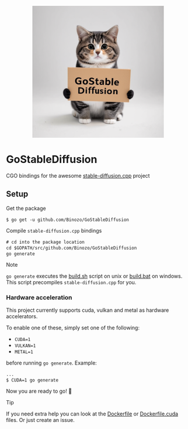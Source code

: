 <p align="center">
  <img src="./assets/thumbnail.png" width="360x">
</p>

# GoStableDiffusion

CGO bindings for the awesome [stable-diffusion.cpp](https://github.com/leejet/stable-diffusion.cpp) project

## Setup

Get the package
```shell
$ go get -u github.com/Binozo/GoStableDiffusion
```

Compile `stable-diffusion.cpp` bindings
```shell
# cd into the package location
cd $GOPATH/src/github.com/Binozo/GoStableDiffusion
go generate
```

> [!NOTE]
> `go generate` executes the [build.sh](./build.sh) script on unix or [build.bat](./build.bat) on windows.
> This script precompiles `stable-diffusion.cpp` for you.

### Hardware acceleration

This project currently supports cuda, vulkan and metal as hardware accelerators.

To enable one of these, simply set one of the following:
- `CUDA=1`
- `VULKAN=1`
- `METAL=1`

before running `go generate`. Example:

```shell
...
$ CUDA=1 go generate
```

Now you are ready to go! 🚀

> [!TIP]
> If you need extra help you can look at the [Dockerfile](./Dockerfile) or [Dockerfile.cuda](./Dockerfile.cuda) files.
> Or just create an issue.